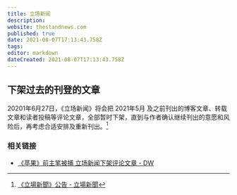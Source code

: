 ```yaml
---
title: 立场新闻
description: 
website: thestandnews.com
published: true
date: 2021-08-07T17:13:43.758Z
tags:
editor: markdown
dateCreated: 2021-08-07T17:13:43.758Z
---
```


## 下架过去的刊登的文章

20201年6月27日，《立场新闻》将会把 2021年5月 及之前刊出的博客文章、转载文章和读者投稿等评论文章，全部暂时下架，直到与作者确认继续刊出的意愿和风险后，再考虑合适安排及重新刊出。[^inf_ttn]

[^inf_ttn]: [《立場新聞》公告 - 立場新聞](https://web.archive.org/web/20210627215454/https://beta.thestandnews.com/media/立場新聞-公告)

### 相关链接

+ [《苹果》前主笔被捕 立场新闻下架评论文章 - DW](https://web.archive.org/web/20210805173351/https://www.dw.com/zh/苹果前主笔被捕-立场新闻下架评论文章/a-58070480)
